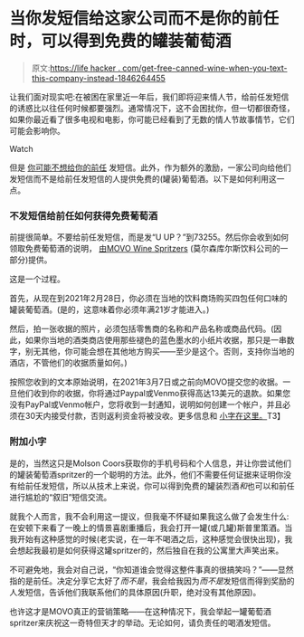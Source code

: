 # 当你发短信给这家公司而不是你的前任时，可以得到免费的罐装葡萄酒

> 原文:[https://life hacker . com/get-free-canned-wine-when-you-text-this-company-instead-1846264455](https://lifehacker.com/get-free-canned-wine-when-you-text-this-company-instead-1846264455)

让我们面对现实吧:在被困在家里近一年后，我们即将迎来情人节，给前任发短信的诱惑比以往任何时候都要强烈。通常情况下，这不会困扰你，但一切都很奇怪，如果你最近看了很多电视和电影，你可能已经看到了无数的情人节故事情节，它们可能会影响你。

Watch

但是 [你可能不想给你的前任](https://lifehacker.com/now-is-not-the-time-to-text-your-ex-1842696567) 发短信。此外，作为额外的激励，一家公司向给他们发短信而不是给前任发短信的人提供免费的(罐装)葡萄酒。以下是如何利用这一点。

### 不发短信给前任如何获得免费葡萄酒

前提很简单。不要给前任发短信，而是发“U UP？”到73255。然后你会收到如何领取免费葡萄酒的说明， [由MOVO Wine Spritzers](https://wineindustryadvisor.com/2021/02/09/movo-wants-to-be-your-valen-wine-this-year) (莫尔森库尔斯饮料公司的一部分)提供。

这是一个过程。

首先，从现在到2021年2月28日，你必须在当地的饮料商场购买四包任何口味的罐装葡萄酒。(是的，这意味着你必须年满21岁才能进入。)

然后，拍一张收据的照片，必须包括零售商的名称和产品名称或商品代码。(因此，如果你当地的酒类商店使用那些褪色的蓝色墨水的小纸片收据，那只是一串数字，别无其他，你可能会想在其他地方购买——至少是这个。否则，支持你当地的酒店，不管他们的收据质量如何。)

按照您收到的文本原始说明，在2021年3月7日或之前向MOVO提交您的收据。一旦他们收到你的收据，你将通过Paypal或Venmo获得高达13美元的退款。如果您没有PayPal或Venmo帐户，您将收到一封通知，说明如何创建一个帐户，并且必须在30天内接受付款，否则返利资金将被没收。更多信息和 [小字在这里。](https://www.promorules.com/movorebate21)T3】

### 附加小字

是的，当然这只是Molson Coors获取你的手机号码和个人信息，并让你尝试他们的罐装葡萄酒spritzer的一个聪明的方法。此外，他们不需要任何证据来证明你没有给前任发短信，所以从技术上来说，你可以得到免费的罐装烈酒*和*也可以和前任进行尴尬的“叙旧”短信交流。

就我个人而言，我不会利用这一提议，但我毫不怀疑如果我这么做了会发生什么:在安顿下来看了一晚上的情景喜剧重播后，我会打开一罐(或几罐)斯普里策酒。当我开始有这种感觉的时候(老实说，在一年不喝酒之后，这种感觉会很快出现)，我会想起我最初是如何获得这罐spritzer的，然后独自在我的公寓里大声笑出来。

不可避免地，我会对自己说，“你知道谁会觉得这整件事真的很搞笑吗？”——显然指的是前任。决定分享它太好了*而不是*，我会给我因为*而不是*发短信而得到奖励的人发短信，告诉他们我联系他们的具体原因(升职，绝对没有其他原因)。

也许这才是MOVO真正的营销策略——在这种情况下，我会举起一罐葡萄酒spritzer来庆祝这一奇特但天才的举动。无论如何，请负责任的喝酒发短信。